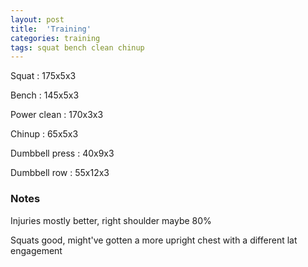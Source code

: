 ```yaml
---
layout: post
title:  'Training'
categories: training
tags: squat bench clean chinup
---
```


Squat : 175x5x3

Bench : 145x5x3

Power clean : 170x3x3

Chinup  : 65x5x3

Dumbbell press  : 40x9x3

Dumbbell row  : 55x12x3

### Notes

Injuries mostly better, right shoulder maybe 80%

Squats good, might've gotten a more upright chest with a different lat engagement
